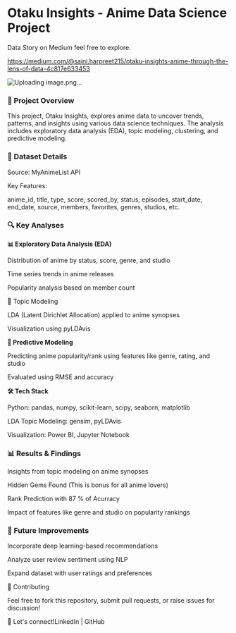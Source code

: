 <h1>Otaku Insights - Anime Data Science Project
</h1>

Data Story on Medium feel free to explore.

https://medium.com/@saini.harpreet215/otaku-insights-anime-through-the-lens-of-data-4c817e633453

![Uploading image.png…]()


<h3>📌  Project Overview </h3>

This project, Otaku Insights, explores anime data to uncover trends, patterns, and insights using various data science techniques. The analysis includes exploratory data analysis (EDA), topic modeling, clustering, and predictive modeling.

<h3>📂 Dataset Details</h3>

Source: MyAnimeList API

Key Features:

anime_id, title, type, score, scored_by, status, episodes, start_date, end_date, source, members, favorites, genres, studios, etc.

<h3>🔍 Key Analyses</h3>

<b>📊 Exploratory Data Analysis (EDA)</b>

Distribution of anime by status, score, genre, and studio

Time series trends in anime releases

Popularity analysis based on member count

</b>📖 Topic Modeling</b>

LDA (Latent Dirichlet Allocation) applied to anime synopses

Visualization using pyLDAvis



<b>🔮 Predictive Modeling</b>

Predicting anime popularity/rank using features like genre, rating, and studio

Evaluated using RMSE and accuracy

<b>🛠️ Tech Stack</b>

Python: pandas, numpy, scikit-learn, scipy, seaborn, matplotlib

LDA Topic Modeling: gensim, pyLDAvis

Visualization: Power BI, Jupyter Notebook



<h3>📊 Results & Findings</h3>

Insights from topic modeling on anime synopses

Hidden Gems Found (This is bonus for all anime lovers)

Rank Prediction with 87 % of Acurracy

Impact of features like genre and studio on popularity rankings

<h3>📌 Future Improvements</h3>

Incorporate deep learning-based recommendations

Analyze user review sentiment using NLP

Expand dataset with user ratings and preferences

🤝 Contributing

Feel free to fork this repository, submit pull requests, or raise issues for discussion!

📩 Let's connect!LinkedIn | GitHub

